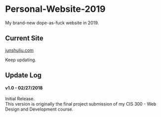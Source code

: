 # Personal-Website-2019
My brand-new dope-as-fuck website in 2019.

<h2>Current Site</h2>
<a href="https://junshuliu.com">junshuliu.com</a>

Keep updating.

<h2>Update Log</h2>
<h4>v1.0 - 02/27/2018</h4>
Initial Release.<br>
This version is originally the final project submission of my CIS 300 - Web Design and Development course.
